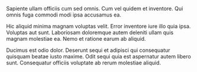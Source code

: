 Sapiente ullam officiis cum sed omnis. Cum vel quidem et inventore. Qui omnis fuga commodi modi ipsa accusamus ea.
 Hic aliquid minima magnam voluptas velit. Error inventore iure illo quia ipsa. Voluptas aut sunt. Laboriosam doloremque autem deleniti ullam quis magnam molestiae ea. Nemo et ratione earum ab aliquid.
 Ducimus est odio dolor. Deserunt sequi et adipisci qui consequatur quisquam beatae iusto maxime. Odit sequi quia est aspernatur autem libero sunt. Consequatur officiis voluptate ab rerum molestiae aliquid.